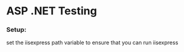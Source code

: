 # ASP .NET Testing 




### Setup: 

set the iisexpress path variable to ensure that you can run iisexpress 
